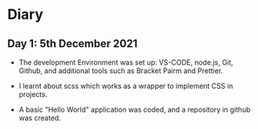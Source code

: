 # Diary

## Day 1: 5th December 2021

- The development Environment was set up: VS-CODE, node.js, Git, Github, and additional tools such as Bracket Pairm and Prettier.

- I learnt about scss which works as a wrapper to implement CSS in projects.

- A basic "Hello World" application was coded, and a repository in github was created.
